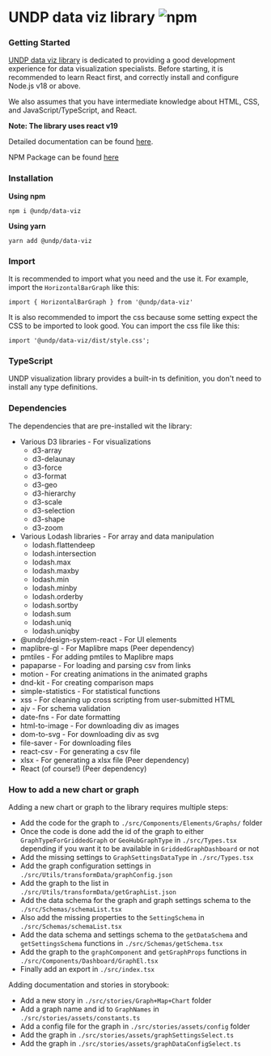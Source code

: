 # UNDP data viz library ![npm](https://img.shields.io/npm/v/@undp/data-viz)

### Getting Started

[UNDP data viz library](https://dataviz.design.undp.org) is dedicated to providing a good development experience for data visualization specialists. Before starting, it is recommended to learn React first, and correctly install and configure Node.js v18 or above. 

We also assumes that you have intermediate knowledge about HTML, CSS, and JavaScript/TypeScript, and React.

__Note: The library uses react v19__

Detailed documentation can be found [here](https://dataviz.design.undp.org).

NPM Package can be found [here](https://www.npmjs.com/package/@undp/data-viz)

### Installation
__Using npm__
```
npm i @undp/data-viz
```


__Using yarn__
```
yarn add @undp/data-viz
```

### Import
It is recommended to import what you need and the use it. For example, import the `HorizontalBarGraph` like this:
```
import { HorizontalBarGraph } from '@undp/data-viz'
```


It is also recommended to import the css because some setting expect the CSS to be imported to look good. You can import the css file like this: 
```
import '@undp/data-viz/dist/style.css';
```

### TypeScript
UNDP visualization library provides a built-in ts definition, you don't need to install any type definitions.

### Dependencies
The dependencies that are pre-installed wit the library:
* Various D3 libraries - For visualizations
    * d3-array
    * d3-delaunay
    * d3-force
    * d3-format
    * d3-geo
    * d3-hierarchy
    * d3-scale
    * d3-selection
    * d3-shape
    * d3-zoom
* Various Lodash libraries - For array and data manipulation
    * lodash.flattendeep
    * lodash.intersection
    * lodash.max
    * lodash.maxby
    * lodash.min
    * lodash.minby
    * lodash.orderby
    * lodash.sortby
    * lodash.sum
    * lodash.uniq
    * lodash.uniqby
* @undp/design-system-react - For UI elements
* maplibre-gl - For Maplibre maps (Peer dependency)
* pmtiles - For adding pmtiles to Maplibre maps
* papaparse - For loading and parsing csv from links
* motion - For creating animations in the animated graphs
* dnd-kit - For creating comparison maps
* simple-statistics - For statistical functions
* xss - For cleaning up cross scripting from user-submitted HTML
* ajv - For schema validation
* date-fns - For date formatting
* html-to-image - For downloading div as images
* dom-to-svg - For downloading div as svg
* file-saver - For downloading files
* react-csv - For generating a csv file
* xlsx - For generating a xlsx file (Peer dependency)
* React (of course!) (Peer dependency)

### How to add a new chart or graph

Adding a new chart or graph to the library requires multiple steps:
* Add the code for the graph to `./src/Components/Elements/Graphs/` folder
* Once the code is done add the id of the graph to either `GraphTypeForGriddedGraph` or `GeoHubGraphType` in `./src/Types.tsx` depending if you want it to be available in `GriddedGraphDashboard` or not
* Add the missing settings  to `GraphSettingsDataType` in `./src/Types.tsx`
* Add the graph configuration settings in `./src/Utils/transformData/graphConfig.json`
* Add the graph to the list in `./src/Utils/transformData/getGraphList.json`
* Add the data schema for the graph and graph settings schema to the `./src/Schemas/schemaList.tsx`
* Also add the missing properties to the `SettingSchema` in `./src/Schemas/schemaList.tsx`
* Add the data schema and settings schema to the `getDataSchema` and `getSettingsSchema` functions in `./src/Schemas/getSchema.tsx`
* Add the graph to the `graphComponent` and `getGraphProps` functions in `./src/Components/Dashboard/GraphEl.tsx`
* Finally add an export in `./src/index.tsx`

Adding documentation and stories in storybook:
* Add a new story in `./src/stories/Graph+Map+Chart` folder
* Add a graph name and id to `GraphNames` in `./src/stories/assets/constants.ts`
* Add a config file for the graph in `./src/stories/assets/config` folder
* Add the graph in `./src/stories/assets/graphSettingsSelect.ts`
* Add the graph in `./src/stories/assets/graphDataConfigSelect.ts`

